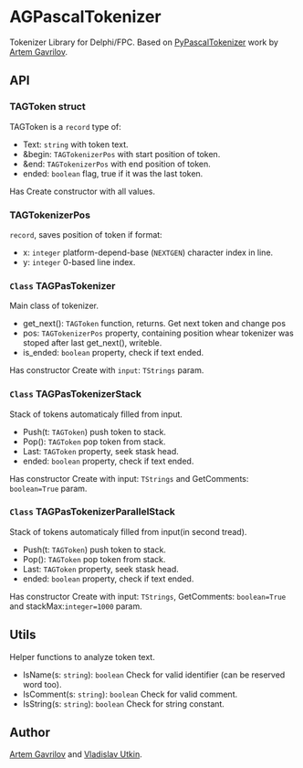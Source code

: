 # AGPascalTokenizer

Tokenizer Library for Delphi/FPC. Based on [PyPascalTokenizer](https://github.com/Artem3213212/PyPascalTokenizer) work by [Artem Gavrilov](https://github.com/Artem3213212).

## API

### TAGToken struct

TAGToken is a `record` type of:

* Text: `string` with token text.
* &begin: `TAGTokenizerPos` with start position of token.
* &end: `TAGTokenizerPos` with end position of token.
* ended: `boolean` flag, true if it was the last token.

Has Create constructor with all values.

### TAGTokenizerPos

`record`, saves position of token if format:

* x: `integer` platform-depend-base (`NEXTGEN`) character index in line.
* y: `integer` 0-based line index.

### `Class` TAGPasTokenizer

Main class of tokenizer.

* get_next(): `TAGToken` function, returns. Get next token and change pos
* pos: `TAGTokenizerPos` property, containing position whear tokenizer was stoped after last get_next(), writeble.
* is_ended: `boolean` property, check if text ended.

Has constructor Create with `input`: `TStrings` param.

### `Class` TAGPasTokenizerStack

Stack of tokens automaticaly filled from input.

* Push(t: `TAGToken`) push token to stack.
* Pop(): `TAGToken` pop token from stack.
* Last: `TAGToken` property, seek stask head.
* ended: `boolean` property, check if text ended.

Has constructor Create with input: `TStrings` and GetComments: `boolean=True` param.

### `Class` TAGPasTokenizerParallelStack

Stack of tokens automaticaly filled from input(in second tread).

* Push(t: `TAGToken`) push token to stack.
* Pop(): `TAGToken` pop token from stack.
* Last: `TAGToken` property, seek stask head.
* ended: `boolean` property, check if text ended.

Has constructor Create with input: `TStrings`, GetComments: `boolean=True` and stackMax:`integer=1000` param.

## Utils

Helper functions to analyze token text.

* IsName(s: `string`): `boolean` Check for valid identifier (can be reserved word too).
* IsComment(s: `string`): `boolean` Check for valid comment.
* IsString(s: `string`): `boolean` Check for string constant.

## Author

[Artem Gavrilov](https://github.com/Artem3213212) and [Vladislav Utkin](https://github.com/viad00).
